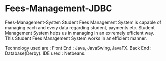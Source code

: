 # Fees-Management-JDBC
Fees-Management-System
Student Fees Management System is capable of managing each and every data regarding student, payments etc. Student Management System helps us in managing in an extremely efficient way. This Student Fees Management System works in an efficient manner.

Technology used are :
Front End : Java, JavaSwing, JavaFX. Back End : Database(Derby). IDE used : Netbeans.

